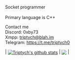 Socket programmer
<br>
<br>
Primary language is C++

Contact me
<br>
Discord: 0xby73
<br>
Xmpp: triptych@blah.im
<br>
Telegram: https://t.me/triptych0

| <a href="https://github.com/anuraghazra/github-readme-stats"><img align="center" src="https://github-readme-stats.vercel.app/api?username=0xby73&show_icons=true&include_all_commits=true&theme=buefy&hide_border=true" alt="Triptych's github stats" /></a> | <a href="https://github.com/anuraghazra/github-readme-stats"><img align="center" src="https://github-readme-stats.vercel.app/api/top-langs/?username=0xby73&layout=compact&theme=buefy&hide_border=true" /></a> |
